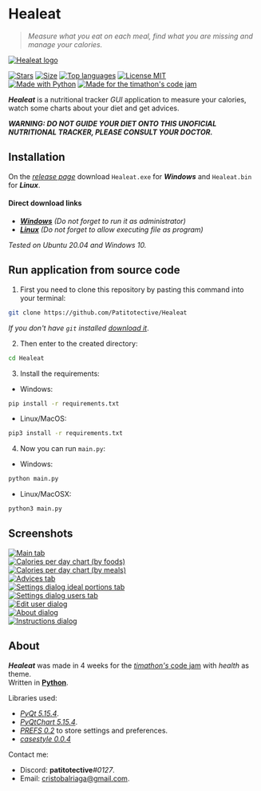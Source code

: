 # Healeat
> _Measure what you eat on each meal, find what you are missing and manage your calories._

[![Healeat logo](https://github.com/Patitotective/Healeat/blob/main/Assets/logo.png?raw=true)](https://github.com/Patitotective/Healeat)

[![Stars](https://img.shields.io/github/stars/patitotective/healeat)](https://github.com/Patitotective/Healeat/stargazers)
[![Size](https://img.shields.io/github/repo-size/Patitotective/Healeat)](https://github.com/Patitotective/Healeat)
[![Top languages](https://img.shields.io/github/languages/top/Patitotective/Healeat)](https://github.com/Patitotective/Healeat)
[![License MIT](https://img.shields.io/github/license/Patitotective/Healeat)](https://github.com/Patitotective/Healeat/)
<br/>
[![Made with Python](https://img.shields.io/badge/made%20with-python-blue)](https://www.python.org/)
[![Made for the timathon's code jam](https://img.shields.io/badge/made%20for-timathon-orange)](https://twtcodejam.net/timathon/)

***Healeat*** is a nutritional tracker _GUI_ application to measure your calories, watch some charts about your diet and get advices.  

**_WARNING: DO NOT GUIDE YOUR DIET ONTO THIS UNOFICIAL NUTRITIONAL TRACKER, PLEASE CONSULT YOUR DOCTOR._**

## Installation
On the [_release page_](https://github.com/Patitotective/Healeat/releases/tag/1.0v) download `Healeat.exe` for **_Windows_** and `Healeat.bin` for **_Linux_**.
#### Direct download links
- [**_Windows_**](https://github.com/Patitotective/Healeat/releases/download/1.0v/Healeat.exe) _(Do not forget to run it as administrator)_
- [**_Linux_**](https://github.com/Patitotective/Healeat/releases/download/1.0v/Healeat.bin) _(Do not forget to allow executing file as program)_

_Tested on Ubuntu 20.04 and Windows 10._

## Run application from source code
1. First you need to clone this repository by pasting this command into your terminal:
```bash
git clone https://github.com/Patitotective/Healeat
```
_If you don't have `git` installed [download it](https://git-scm.com/download)_.

2. Then enter to the created directory:
```bash
cd Healeat
```
3. Install the requirements:
- Windows:
```bash
pip install -r requirements.txt
```
- Linux/MacOS:
```bash
pip3 install -r requirements.txt
```
4. Now you can run `main.py`:
- Windows:
```bash
python main.py
```
- Linux/MacOSX:
```bash
python3 main.py
``` 

## Screenshots
[![Main tab](https://github.com/Patitotective/Healeat/blob/main/Screenshots/main_tab.png?raw=true)](https://github.com/Patitotective/Healeat)  
[![Calories per day chart (by foods)](https://raw.githubusercontent.com/Patitotective/Healeat/main/Screenshots/calories_per_day_tab_by_foods.png?raw=true)](https://github.com/Patitotective/Healeat)  
[![Calories per day chart (by meals)](https://github.com/Patitotective/Healeat/blob/main/Screenshots/calories_per_day_tab_by_meals.png?raw=true)](https://github.com/Patitotective/Healeat)  
[![Advices tab](https://github.com/Patitotective/Healeat/blob/main/Screenshots/advices_tab.png?raw=true)](https://github.com/Patitotective/Healeat)  
[![Settings dialog ideal portions tab](https://github.com/Patitotective/Healeat/blob/main/Screenshots/settings_dialog_ideal_portions_tab.png?raw=true)](https://github.com/Patitotective/Healeat)  
[![Settings dialog users tab](https://github.com/Patitotective/Healeat/blob/main/Screenshots/settings_dialog_users_tab.png?raw=true)](https://github.com/Patitotective/Healeat)  
[![Edit user dialog](https://github.com/Patitotective/Healeat/blob/main/Screenshots/edit_user_dialog.png?raw=true)](https://github.com/Patitotective/Healeat)  
[![About dialog](https://github.com/Patitotective/Healeat/blob/main/Screenshots/about_dialog.png?raw=true)](https://github.com/Patitotective/Healeat)  
[![Instructions dialog](https://github.com/Patitotective/Healeat/blob/main/Screenshots/instructions_dialog.png?raw=true)](https://github.com/Patitotective/Healeat)  

## About
***Healeat*** was made in 4 weeks for the [_timathon's_ code jam](https://twtcodejam.net/timathon/) with _health_ as theme.  
Written in [**Python**](https://www.python.org/).

Libraries used:
- [_PyQt 5.15.4_](https://pypi.org/project/PyQt5/5.15.4/).
- [_PyQtChart 5.15.4_](https://pypi.org/project/PyQtChart/5.15.4/).
- [_PREFS 0.2_](https://patitotective.github.io/PREFS/) to store settings and preferences.
- [_casestyle 0.0.4_](https://github.com/zhoujin7/casestyle)

Contact me: 
- Discord: **patitotective**_#0127_.
- Email: [cristobalriaga@gmail.com](mailto:cristobalriaga@gmail.com).
